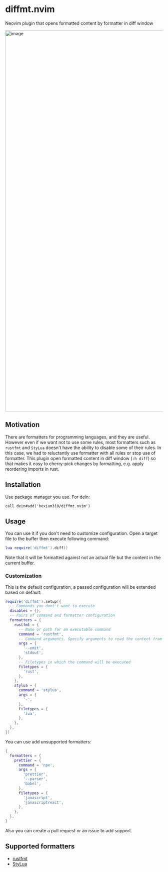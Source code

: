 # diffmt.nvim

Neovim plugin that opens formatted content by formatter in diff window

<img width="1215" alt="image" src="https://user-images.githubusercontent.com/10758173/155855643-59409f7e-263c-4c00-9b3b-f5b1abaa8b59.png">

## Motivation

There are formatters for programming languages, and they are useful.
However even if we want not to use some rules, most formatters such as `rustfmt` and `StyLua` doesn't have the ability to disable some of their rules.
In this case, we had to reluctantly use formatter with all rules or stop use of formatter.
This plugin open formatted content in diff window (`:h diff`) so that makes it easy to cherry-pick changes by formatting, e.g. apply reordering imports in rust.

## Installation

Use package manager you use.
For dein:

```vim
call dein#add('hexium310/diffmt.nvim')
```

## Usage

You can use it if you don't need to customize configuration.
Open a target file to the buffer then execute following command:

```lua
lua require('diffmt').diff()
```

Note that it will be formatted against not an actual file but the content in the current buffer.

### Customization

This is the default configuration, a passed configuration will be extended based on default:

```lua
require('diffmt').setup({
  -- Commands you dont't want to execute
  disables = {},
  -- Pairs of command and formatter configuration
  formatters = {
    rustfmt = {
      -- Name or path for an executable command
      command = 'rustfmt',
      -- Command arguments. Specify arguments to read the content from standart input and emit all content in the file to the standard output after formatted
      args = {
        '--emit',
        'stdout',
      },
      -- Filetypes in which the command will be executed
      filetypes = {
        'rust',
      },
    },
    stylua = {
      command = 'stylua',
      args = {
        '-',
      },
      filetypes = {
        'lua',
      },
    },
  },
})
```

You can use add unsupported formatters:

```lua
{
  formatters = {
    prettier = {
      command = 'npx',
      args = {
        'prettier',
        '--parser',
        'babel',
      },
      filetypes = {
        'javascript',
        'javascriptreact',
      },
    },
  },
}
```

Also you can create a pull request or an issue to add support.

## Supported formatters

- [rustfmt]
- [StyLua]

[rustfmt]: https://github.com/rust-lang/rustfmt
[StyLua]: https://github.com/JohnnyMorganz/StyLua
